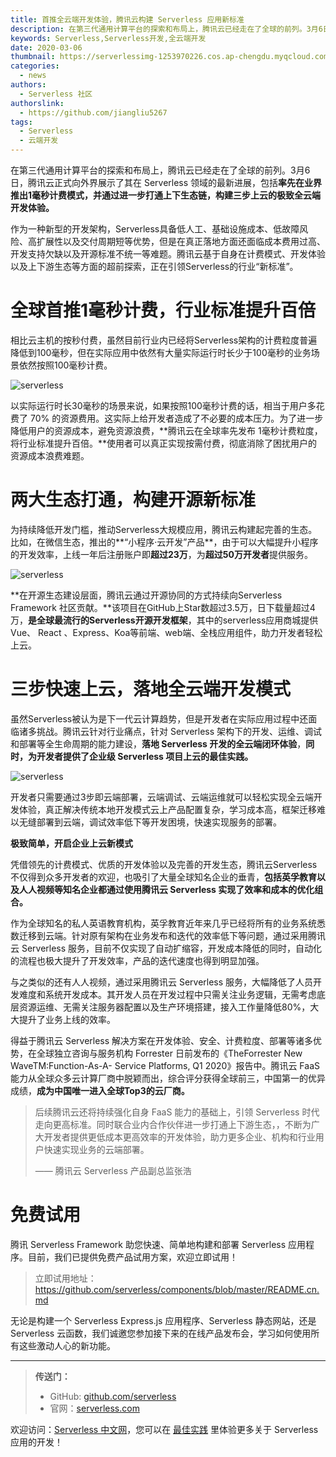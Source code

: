 ```yaml
---
title: 首推全云端开发体验，腾讯云构建 Serverless 应用新标准
description: 在第三代通用计算平台的探索和布局上，腾讯云已经走在了全球的前列。3月6日，腾讯云正式向外界展示了其在 Serverless 领域的最新进展，包括率先在业界推出1毫秒计费模式，并通过进一步打通上下生态链，构建三步上云的极致全云端开发体验。
keywords: Serverless,Serverless开发,全云端开发
date: 2020-03-06
thumbnail: https://serverlessimg-1253970226.cos.ap-chengdu.myqcloud.com/qianyi/images/0.jpg
categories:
  - news
authors:
  - Serverless 社区
authorslink: 
  - https://github.com/jiangliu5267
tags:
  - Serverless
  - 云端开发
---
```


在第三代通用计算平台的探索和布局上，腾讯云已经走在了全球的前列。3月6日，腾讯云正式向外界展示了其在 Serverless 领域的最新进展，包括**率先在业界推出1毫秒计费模式，并通过进一步打通上下生态链，构建三步上云的极致全云端开发体验。**

作为一种新型的开发架构，Serverless具备低人工、基础设施成本、低故障风险、高扩展性以及交付周期短等优势，但是在真正落地方面还面临成本费用过高、开发支持欠缺以及开源标准不统一等难题。腾讯云基于自身在计费模式、开发体验以及上下游生态等方面的超前探索，正在引领Serverless的行业“新标准”。

# **全球首推1毫秒计费，行业标准提升百倍**

相比云主机的按秒付费，虽然目前行业内已经将Serverless架构的计费粒度普遍降低到100毫秒，但在实际应用中依然有大量实际运行时长少于100毫秒的业务场景依然按照100毫秒计费。

![serverless](https://img.serverlesscloud.cn/qianyi/images/67ufDnLOiaDTww1PiahWgJWJpasUn6HD6trdjsW9WtGDL0w4AJ51mwuiaQKah3XJ9Wkhv6cPO65DwOSVc0yvET37g.jpg)

以实际运行时长30毫秒的场景来说，如果按照100毫秒计费的话，相当于用户多花费了 70% 的资源费用。这实际上给开发者造成了不必要的成本压力。为了进一步降低用户的资源成本，避免资源浪费，**腾讯云在全球率先发布 1毫秒计费粒度， 将行业标准提升百倍。**使用者可以真正实现按需付费，彻底消除了困扰用户的资源成本浪费难题。

# **两大生态打通，构建开源新标准**

为持续降低开发门槛，推动Serverless大规模应用，腾讯云构建起完善的生态。比如，在微信生态，推出的**“小程序·云开发”产品**，由于可以大幅提升小程序的开发效率，上线一年后注册账户即**超过23万**，为**超过50万开发者**提供服务。

![serverless](https://mmbiz.qpic.cn/mmbiz_png/67ufDnLOiaDTww1PiahWgJWJpasUn6HD6tujJx26PsYU91ltfmRDgI0HTCUr3rnLVBECpTbf6CYDPFADGXGJxYmg/640?wx_fmt=png&tp=webp&wxfrom=5&wx_lazy=1&wx_co=1)

**在开源生态建设层面，腾讯云通过开源协同的方式持续向Serverless Framework 社区贡献。**该项目在GitHub上Star数超过3.5万，日下载量超过4万，**是全球最流行的Serverless开源开发框架**，其中的serverless应用商城提供Vue、 React 、Express、Koa等前端、web端、全栈应用组件，助力开发者轻松上云。

# **三步快速上云，落地全云端开发模式**

虽然Serverless被认为是下一代云计算趋势，但是开发者在实际应用过程中还面临诸多挑战。腾讯云针对行业痛点，针对 Serverless 架构下的开发、运维、调试和部署等全生命周期的能力建设，**落地 Serverless 开发的全云端闭环体验**，**同时，为开发者提供了企业级 Serverless 项目上云的最佳实践。**

![serverless](https://img.serverlesscloud.cn/qianyi/images/67ufDnLOiaDTww1PiahWgJWJpasUn6HD6tDx8YBOewTUIiavgdvG3s5dvkf1a0ic9ffwTN2nFJBYPqnIMsC9LTv1ug.jpg)

开发者只需要通过3步即云端部署，云端调试、云端运维就可以轻松实现全云端开发体验，真正解决传统本地开发模式云上产品配置复杂，学习成本高，框架迁移难以无缝部署到云端，调试效率低下等开发困境，快速实现服务的部署。

**极致简单，开启企业上云新模式**

凭借领先的计费模式、优质的开发体验以及完善的开发生态，腾讯云Serverless不仅得到众多开发者的欢迎，也吸引了大量全球知名企业的垂青，**包括英孚教育以及人人视频等知名企业都通过使用腾讯云 Serverless 实现了效率和成本的优化组合。**

作为全球知名的私人英语教育机构，英孚教育近年来几乎已经将所有的业务系统悉数迁移到云端。针对原有架构在业务发布和迭代的效率低下等问题，通过采用腾讯云 Serverless 服务，目前不仅实现了自动扩缩容，开发成本降低的同时，自动化的流程也极大提升了开发效率，产品的迭代速度也得到明显加强。

与之类似的还有人人视频，通过采用腾讯云 Serverless 服务，大幅降低了人员开发难度和系统开发成本。其开发人员在开发过程中只需关注业务逻辑，无需考虑底层资源运维、无需关注服务器配置以及生产环境搭建，接入工作量降低80%，大大提升了业务上线的效率。

得益于腾讯云 Serverless 解决方案在开发体验、安全、计费粒度、部署等诸多优势，在全球独立咨询与服务机构 Forrester 日前发布的《TheForrester New WaveTM:Function-As-A- Service Platforms, Q1 2020》报告中。腾讯云 FaaS 能力从全球众多云计算厂商中脱颖而出，综合评分获得全球前三，中国第一的优异成绩，**成为中国唯一进入全球Top3的云厂商。**


> 后续腾讯云还将持续强化自身 FaaS 能力的基础上，引领 Serverless 时代走向更高标准。同时联合业内合作伙伴进一步打通上下游生态，，不断为广大开发者提供更低成本更高效率的开发体验，助力更多企业、机构和行业用户快速实现业务的云端部署。
> 
> —— 腾讯云 Serverless 产品副总监张浩

# 免费试用

腾讯 Serverless Framework 助您快速、简单地构建和部署 Serverless 应用程序。目前，我们已提供免费产品试用方案，欢迎立即试用！
> 立即试用地址： https://github.com/serverless/components/blob/master/README.cn.md

无论是构建一个 Serverless Express.js 应用程序、Serverless 静态网站，还是 Serverless 云函数，我们诚邀您参加接下来的在线产品发布会，学习如何使用所有这些激动人心的新功能。

---

> **传送门：**
> - GitHub: [github.com/serverless](https://github.com/serverless/serverless/blob/master/README_CN.md) 
> - 官网：[serverless.com](https://serverless.com/)

欢迎访问：[Serverless 中文网](https://serverlesscloud.cn/)，您可以在 [最佳实践](https://serverlesscloud.cn/best-practice) 里体验更多关于 Serverless 应用的开发！
